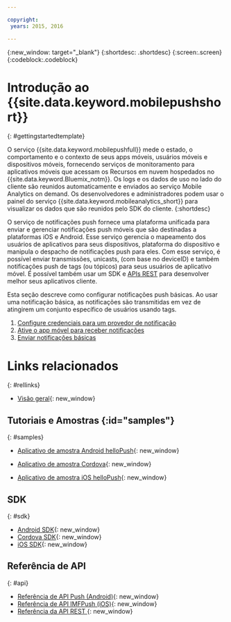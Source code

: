 ```yaml
---

copyright:
 years: 2015, 2016

---
```


{:new_window: target="_blank"}
{:shortdesc: .shortdesc}
{:screen:.screen}
{:codeblock:.codeblock}

# Introdução ao {{site.data.keyword.mobilepushshort}}

{: #gettingstartedtemplate}

O serviço {{site.data.keyword.mobilepushfull}} mede o estado, o
comportamento e o contexto de seus apps móveis, usuários móveis e dispositivos móveis,
fornecendo serviços de monitoramento para aplicativos móveis que acessam os Recursos em
nuvem hospedados no {{site.data.keyword.Bluemix_notm}}. Os logs e os dados de
uso no lado do cliente são reunidos automaticamente e enviados ao serviço Mobile
Analytics on demand. Os desenvolvedores e administradores podem usar o painel do
serviço {{site.data.keyword.mobileanalytics_short}} para visualizar os dados que
são reunidos pelo SDK do cliente.
{:shortdesc}

O serviço de notificações push fornece uma plataforma unificada para enviar e
gerenciar notificações push móveis que são destinadas a plataformas iOS e Android. Esse serviço gerencia o mapeamento dos usuários de aplicativos para seus dispositivos, plataforma do
dispositivo e manipula o despacho de notificações push para eles. Com esse serviço, é
possível enviar transmissões, unicasts, (com base no deviceID) e também notificações push
de tags (ou tópicos) para seus usuários de aplicativo móvel. É possível também usar um
SDK e [APIs REST](https://mobile.{DomainName}/imfpushrestapidocs/) para
desenvolver melhor seus aplicativos cliente.

Esta
seção descreve como configurar notificações push básicas. Ao usar uma
notificação básica, as notificações são transmitidas em vez de
atingirem um conjunto específico de usuários usando tags.

1. [Configure
credenciais para um provedor de notificação](t__main_push_config_provider.html)
2. [Ative o app móvel para receber
notificações](c_enable_push.html)
3. [Enviar notificações básicas](t_send_push_notifications.html)

# Links relacionados
{: #rellinks}

* [Visão geral](c_overview_push.md){: new_window}

## Tutoriais e Amostras {:id="samples"}
{: #samples}
* [Aplicativo de amostra Android helloPush](https://github.com/ibm-bluemix-mobile-services/bms-samples-android-hellopush/){: new_window}
- [Aplicativo de amostra Cordova](https://github.com/ibm-bluemix-mobile-services/bms-samples-cordova-hellopush){: new_window}
* [Aplicativo de amostra iOS helloPush](https://github.com/ibm-bluemix-mobile-services/bms-samples-ios-hellopush/){: new_window}

## SDK
{: #sdk}
* [Android SDK](https://github.com/ibm-bluemix-mobile-services/bms-clientsdk-android-push){: new_window}
* [Cordova SDK](https://github.com/ibm-bluemix-mobile-services/bms-clientsdk-cordova-plugin-push){: new_window}
* [iOS SDK](https://hub.jazz.net/git/bluemixmobilesdk/imf-ios-sdk/archive?revstr=master){: new_window}

## Referência de API
{: #api}
* [Referência de API Push (Android)](https://classicdocs.ng.bluemix.net/docs/api/content/api/mobilefirst/android/push-api-doc/overview-summary.html){: new_window}
* [Referência de API IMFPush (iOS)](https://classicdocs.ng.bluemix.net/docs/api/content/api/mobilefirst/ios/IMFPush_api-doc/html/index.html){: new_window}
* [Referência da API REST
](https://mobile.{DomainName}/imfpushrestapidocs/){: new_window}
